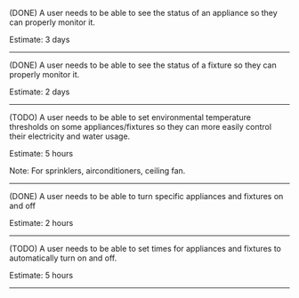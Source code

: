 (DONE)
A user needs to be able to see the status of an appliance so they can properly monitor it.

Estimate: 3 days

------------------------

(DONE)
A user needs to be able to see the status of a fixture so they can properly monitor it.

Estimate: 2 days

------------------------
(TODO)
A user needs to be able to set environmental temperature thresholds on some appliances/fixtures so they can more easily control their electricity and water usage. 

Estimate: 5 hours

Note: For sprinklers, airconditioners, ceiling fan.

------------------------
(DONE)
A user needs to be able to turn specific appliances and fixtures on and off

Estimate: 2 hours

------------------------
(TODO)
A user needs to be able to set times for appliances and fixtures to automatically turn on and off.

Estimate: 5 hours

------------------------
